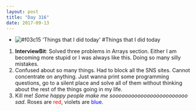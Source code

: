 ```yaml
---
layout: post
title: "Day 316"
date: 2017-09-13
---
```

- ![#f03c15](https://placehold.it/15/f03c15/000000?text=+) 'Things that I did today'
#Things that I did today
1. **InterviewBit**: Solved three problems in Arrays section. Either I am becoming more stupid or I was always like this. Doing so many silly mistakes. 
2. Confused about so many things. Had to block all the SNS sites. Cannot concentrate on anything. Just wanna print some programming questions, go to a silent place and solve all of them without thinking about the rest of the things going in my life. 
3. Kill me! *Some happy people make me soooooooooooooooooooooooo sad*.
Roses are <span style="color:red">red</span>, violets are <span style="color:blue">blue</span>.


